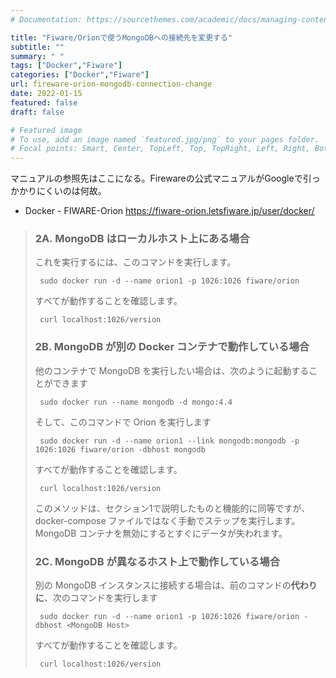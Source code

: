 ```yaml
---
# Documentation: https://sourcethemes.com/academic/docs/managing-content/

title: "Fiware/Orionで使うMongoDBへの接続先を変更する"
subtitle: ""
summary: " "
tags: ["Docker","Fiware"]
categories: ["Docker","Fiware"]
url: fireware-orion-mongodb-connection-change
date: 2022-01-15
featured: false
draft: false

# Featured image
# To use, add an image named `featured.jpg/png` to your pages folder.
# Focal points: Smart, Center, TopLeft, Top, TopRight, Left, Right, BottomLeft, Bottom, Bott
---
```


マニュアルの参照先はここになる。Firewareの公式マニュアルがGoogleで引っかかりにくいのは何故。

- Docker - FIWARE-Orion https://fiware-orion.letsfiware.jp/user/docker/

> ### 2A. MongoDB はローカルホスト上にある場合
>
> これを実行するには、このコマンドを実行します。
>
> ```
>  sudo docker run -d --name orion1 -p 1026:1026 fiware/orion
> ```
>
> すべてが動作することを確認します。
>
> ```
>  curl localhost:1026/version
> ```
>
> ### 2B. MongoDB が別の Docker コンテナで動作している場合
>
> 他のコンテナで MongoDB を実行したい場合は、次のように起動することができます
>
> ```
>  sudo docker run --name mongodb -d mongo:4.4
> ```
>
> そして、このコマンドで Orion を実行します
>
> ```
>  sudo docker run -d --name orion1 --link mongodb:mongodb -p 1026:1026 fiware/orion -dbhost mongodb
> ```
>
> すべてが動作することを確認します。
>
> ```
>  curl localhost:1026/version
> ```
>
> このメソッドは、セクション1で説明したものと機能的に同等ですが、docker-compose ファイルではなく手動でステップを実行します。 MongoDB コンテナを無効にするとすぐにデータが失われます。
>
> ### 2C. MongoDB が異なるホスト上で動作している場合
>
> 別の MongoDB インスタンスに接続する場合は、前のコマンドの**代わりに**、次のコマンドを実行します
>
> ```
>  sudo docker run -d --name orion1 -p 1026:1026 fiware/orion -dbhost <MongoDB Host>
> ```
>
> すべてが動作することを確認します。
>
> ```
>  curl localhost:1026/version
> ```
